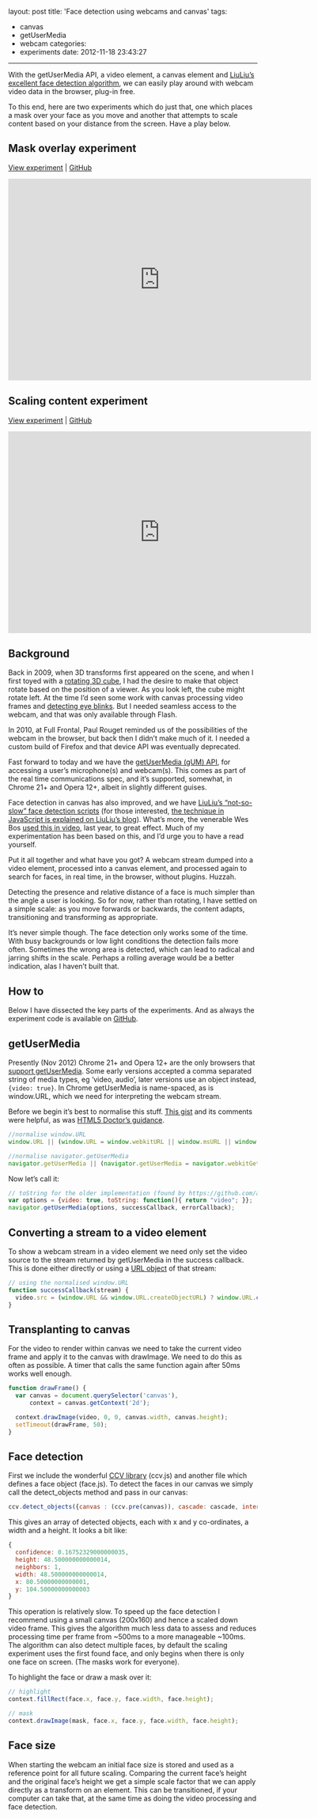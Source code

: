 layout: post
title: 'Face detection using webcams and canvas'
tags:
  - canvas
  - getUserMedia
  - webcam
categories:
  - experiments
date: 2012-11-18 23:43:27
---

With the getUserMedia API, a video element, a canvas element and [LiuLiu’s excellent face detection algorithm](https://github.com/liuliu/ccv), we can easily play around with webcam video data in the browser, plug-in free.

To this end, here are two experiments which do just that, one which places a mask over your face as you move and another that attempts to scale content based on your distance from the screen. Have a play below.

## Mask overlay experiment

[View experiment](/experiments/webcam/mask.html) | [GitHub](https://github.com/fofr/paulrhayes.com-experiments/tree/master/webcam)

<div class="video-wrapper"><iframe class="vimeo" src="https://player.vimeo.com/video/53803605" width="612" height="408" frameborder="0"></iframe></div>

## Scaling content experiment

[View experiment](/experiments/webcam/) | [GitHub](https://github.com/fofr/paulrhayes.com-experiments/tree/master/webcam)

<div class="video-wrapper"><iframe class="vimeo" src="https://player.vimeo.com/video/53803604" width="612" height="408" frameborder="0"></iframe></div>

## Background

Back in 2009, when 3D transforms first appeared on the scene, and when I first toyed with a [rotating 3D cube](/2009-07/animated-css3-cube-interface-using-3d-transforms/), I had the desire to make that object rotate based on the position of a viewer. As you look left, the cube might rotate left. At the time I’d seen some work with canvas processing video frames and [detecting eye blinks](http://ajaxian.com/archives/finally-a-useful-blink-tag-detecting-your-user-blinking). But I needed seamless access to the webcam, and that was only available through Flash.

In 2010, at Full Frontal, Paul Rouget reminded us of the possibilities of the webcam in the browser, but back then I didn’t make much of it. I needed a custom build of Firefox and that device API was eventually deprecated.

Fast forward to today and we have the [getUserMedia (gUM) API](https://dev.w3.org/2011/webrtc/editor/getusermedia.html), for accessing a user’s microphone(s) and webcam(s). This comes as part of the real time communications spec, and it’s supported, somewhat, in Chrome 21+ and Opera 12+, albeit in slightly different guises.

Face detection in canvas has also improved, and we have [LiuLiu’s “not-so-slow” face detection scripts](https://github.com/liuliu/ccv) (for those interested, [the technique in JavaScript is explained on LiuLiu’s blog](http://liuliu.me/eyes/javascript-face-detection-explained/)). What’s more, the venerable Wes Bos [used this in video](http://wesbos.com/html5-video-face-detection-canvas-javascript/), last year, to great effect. Much of my experimentation has been based on this, and I’d urge you to have a read yourself.

Put it all together and what have you got? A webcam stream dumped into a video element, processed into a canvas element, and processed again to search for faces, in real time, in the browser, without plugins. Huzzah.

Detecting the presence and relative distance of a face is much simpler than the angle a user is looking. So for now, rather than rotating, I have settled on a simple scale: as you move forwards or backwards, the content adapts, transitioning and transforming as appropriate.

It’s never simple though. The face detection only works some of the time. With busy backgrounds or low light conditions the detection fails more often. Sometimes the wrong area is detected, which can lead to radical and jarring shifts in the scale. Perhaps a rolling average would be a better indication, alas I haven’t built that.

## How to

Below I have dissected the key parts of the experiments. And as always the experiment code is available on [GitHub](https://github.com/fofr/paulrhayes.com-experiments/webcam/).

## getUserMedia

Presently (Nov 2012) Chrome 21+ and Opera 12+ are the only browsers that [support getUserMedia](http://caniuse.com/stream). Some early versions accepted a comma separated string of media types, eg ‘video, audio’, later versions use an object instead, `{video: true}`. In Chrome getUserMedia is name-spaced, as is window.URL, which we need for interpreting the webcam stream.

Before we begin it’s best to normalise this stuff. [This gist](https://gist.github.com/f2ac64ed7fc467ccdfe3) and its comments were helpful, as was [HTML5 Doctor’s guidance](http://html5doctor.com/getusermedia/).

```js
//normalise window.URL
window.URL || (window.URL = window.webkitURL || window.msURL || window.oURL);

//normalise navigator.getUserMedia
navigator.getUserMedia || (navigator.getUserMedia = navigator.webkitGetUserMedia || navigator.mozGetUserMedia || navigator.msGetUserMedia);
```

Now let’s call it:

```js
// toString for the older implementation (found by https://github.com/agektmr)
var options = {video: true, toString: function(){ return "video"; }};
navigator.getUserMedia(options, successCallback, errorCallback);
```

## Converting a stream to a video element

To show a webcam stream in a video element we need only set the video source to the stream returned by getUserMedia in the success callback. This is done either directly or using a [URL object](https://developer.mozilla.org/en-US/docs/DOM/window.URL.createObjectURL) of that stream:

```js
// using the normalised window.URL
function successCallback(stream) {
  video.src = (window.URL && window.URL.createObjectURL) ? window.URL.createObjectURL(stream) : stream;
}
```

## Transplanting to canvas

For the video to render within canvas we need to take the current video frame and apply it to the canvas with drawImage. We need to do this as often as possible. A timer that calls the same function again after 50ms works well enough.

```js
function drawFrame() {
  var canvas = document.querySelector('canvas'),
      context = canvas.getContext('2d');

  context.drawImage(video, 0, 0, canvas.width, canvas.height);
  setTimeout(drawFrame, 50);
}
```

## Face detection

First we include the wonderful [CCV library](https://github.com/liuliu/ccv/tree/stable/js) (ccv.js) and another file which defines a face object (face.js). To detect the faces in our canvas we simply call the detect_objects method and pass in our canvas:

```js
ccv.detect_objects({canvas : (ccv.pre(canvas)), cascade: cascade, interval: 2, min_neighbors: 1});
```

This gives an array of detected objects, each with x and y co-ordinates, a width and a height. It looks a bit like:

```js
{
  confidence: 0.16752329000000035,
  height: 48.500000000000014,
  neighbors: 1,
  width: 48.500000000000014,
  x: 80.50000000000001,
  y: 104.50000000000003
}
```

This operation is relatively slow. To speed up the face detection I recommend using a small canvas (200x160) and hence a scaled down video frame. This gives the algorithm much less data to assess and reduces processing time per frame from ~500ms to a more manageable ~100ms. The algorithm can also detect multiple faces, by default the scaling experiment uses the first found face, and only begins when there is only one face on screen. (The masks work for everyone).

To highlight the face or draw a mask over it:

```js
// highlight
context.fillRect(face.x, face.y, face.width, face.height);

// mask
context.drawImage(mask, face.x, face.y, face.width, face.height);
```

## Face size

When starting the webcam an initial face size is stored and used as a reference point for all future scaling. Comparing the current face’s height and the original face’s height we get a simple scale factor that we can apply directly as a transform on an element. This can be transitioned, if your computer can take that, at the same time as doing the video processing and face detection.
